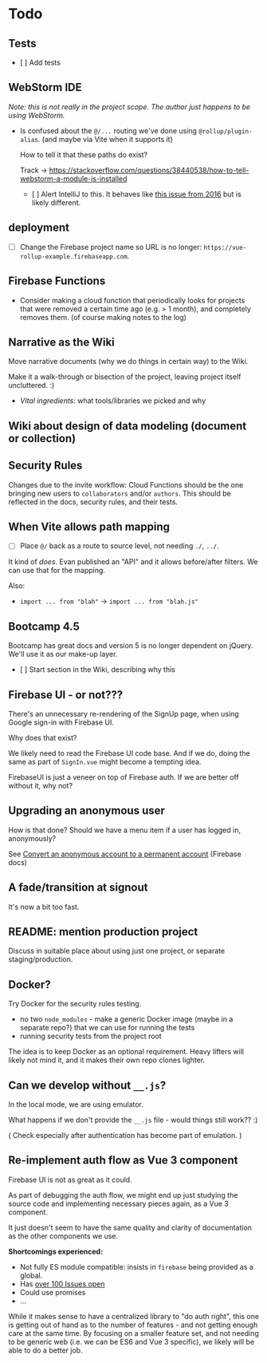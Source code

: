 # Todo

## Tests

- [ ] Add tests

<!--
  - Coming to the site with a URL path, going through sign-in, one should land in the original intended path.
-->

## WebStorm IDE

*Note: this is not really in the project scope. The author just happens to be using WebStorm.*

- Is confused about the `@/...` routing we've done using `@rollup/plugin-alias`.  (and maybe via Vite when it supports it)

   How to tell it that these paths do exist?

   Track -> https://stackoverflow.com/questions/38440538/how-to-tell-webstorm-a-module-is-installed

   - [ ] Alert IntelliJ to this. It behaves like [this issue from 2016](https://intellij-support.jetbrains.com/hc/en-us/community/posts/207304095-Using-ES6-import-and-node-modules-are-marked-as-Module-is-not-installed-) but is likely different.


## deployment

- [ ] Change the Firebase project name so URL is no longer: `https://vue-rollup-example.firebaseapp.com`.


## Firebase Functions

- Consider making a cloud function that periodically looks for projects that were removed a certain time ago (e.g. > 1 month), and completely removes them. (of course making notes to the log)

## Narrative as the Wiki

Move narrative documents (why we do things in certain way) to the Wiki. 

Make it a walk-through or bisection of the project, leaving project itself uncluttered. :)

- *Vital ingredients*: what tools/libraries we picked and why


## Wiki about design of data modeling (document or collection)

<!-- tbd. move this analysis somewhere else, maybe Wiki? Make it GOOD!

Add:
- fields needed in Security Rules are best to be in the same document (each document read costs for access)
- how often does the data (need to) change?  Change to an auxiliary field (e.g. 'lastSeen') triggers updates to anyone following the document.
- do the fields contribute to another (parent) document's Security Rules? If not, they may be okay as a subcollection. (this was already mentioned, in other words)
...

<<
With Cloud Firestore, design of data schemas is steered by these considerations:

To go in-document:

- **Billing:** access is charged per document. Avoid sub-collections unless they are really required.


To go sub-collection:

- **Access:** you cannot restrict reading of individual fields &mdash; documents are either fully available or not at all. You can restrict write access to individual fields.
- **Security rules:** you cannot use in-document arrays as part of security rule logic ("allow if `uid` is found within the `authors`"). You can express this with sub-collections.
- **Document size:** Documents must fit 1MB - 89 bytes. If you think they might grow larger, split something to sub-collections.

>Do you know more guidance for steering database schema design in Firestore? Please share the info at [Gitter](https://gitter.im/akauppi/GroundLevel-firebase-web) or as a PR. 📝🙂
<<
-->

## Security Rules

Changes due to the invite workflow: Cloud Functions should be the one bringing new users to `collaborators` and/or `authors`. This should be reflected in the docs, security rules, and their tests.


## When Vite allows path mapping

- [ ] Place `@/` back as a route to source level, not needing `./`, `../`.

It kind of *does*. Evan published an "API" and it allows before/after filters.  We can use that for the mapping.

Also:

- `import ... from "blah"` -> `import ... from "blah.js"`


## Bootcamp 4.5

Bootcamp has great docs and version 5 is no longer dependent on jQuery. We'll use it as our make-up layer.

- [ ] Start section in the Wiki, describing why this


## Firebase UI - or not???

There's an unnecessary re-rendering of the SignUp page, when using Google sign-in with Firebase UI.

Why does that exist?

We likely need to read the Firebase UI code base. And if we do, doing the same as part of `SignIn.vue` might become a tempting idea.

FirebaseUI is just a veneer on top of Firebase auth. If we are better off without it, why not?


## Upgrading an anonymous user

How is that done?  Should we have a menu item if a user has logged in, anonymously?

See [Convert an anonymous account to a permanent account](https://firebase.google.com/docs/auth/web/anonymous-auth#convert-an-anonymous-account-to-a-permanent-account) (Firebase docs)


## A fade/transition at signout

It's now a bit too fast. 


<!-- noooope?
## Sentry integration

Once their [Vue integration](https://docs.sentry.io/platforms/javascript/vue/) becomes available to Vue 3 (beta), consider it.

Note: It's not so important, if we can do cloud logging via Firebase Functions - as it seems. :)
-->

## README: mention production project

Discuss in suitable place about using just one project, or separate staging/production.

## Docker?

Try Docker for the security rules testing.

- no two `node_modules` - make a generic Docker image (maybe in a separate repo?) that we can use for running the tests
- running security tests from the project root

The idea is to keep Docker as an optional requirement. Heavy lifters will likely not mind it, and it makes their own repo clones lighter. 

## Can we develop without `__.js`?

In the local mode, we are using emulator. 

What happens if we don't provide the `__.js` file - would things still work?? :)

( Check especially after authentication has become part of emulation. )


## Re-implement auth flow as Vue 3 component

Firebase UI is not as great as it could.

As part of debugging the auth flow, we might end up just studying the source code and implementing necessary pieces again, as a Vue 3 component.

It just doesn't seem to have the same quality and clarity of documentation as the other components we use.

<!-- tbd. list here actual shortcomings we have -->

**Shortcomings experienced:**

- Not fully ES module compatible: insists in `firebase` being provided as a global.
- Has [over 100 Issues open](https://github.com/firebase/firebaseui-web/issues)
- Could use promises
- ...

While it makes sense to have a centralized library to "do auth right", this one is getting out of hand as to the number of features - and not getting enough care at the same time. By focusing on a smaller feature set, and not needing to be generic web (i.e. we can be ES6 and Vue 3 specific), we likely will be able to do a better job.

